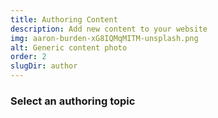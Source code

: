 ```yaml
---
title: Authoring Content
description: Add new content to your website
img: aaron-burden-xG8IQMqMITM-unsplash.png
alt: Generic content photo
order: 2
slugDir: author
---
```

### Select an authoring topic
